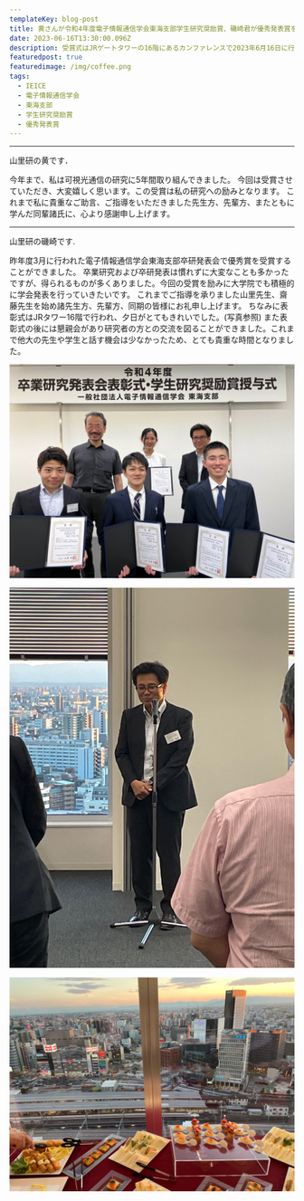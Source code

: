 ```yaml
---
templateKey: blog-post
title: 黄さんが令和4年度電子情報通信学会東海支部学生研究奨励賞、磯崎君が優秀発表賞を受賞しました
date: 2023-06-16T13:30:00.096Z
description: 受賞式はJRゲートタワーの16階にあるカンファレンスで2023年6月16日に行われました．
featuredpost: true
featuredimage: /img/coffee.png
tags:
  - IEICE
  - 電子情報通信学会
  - 東海支部
  - 学生研究奨励賞
  - 優秀発表賞
---
```


---

山里研の黄です．

今年まで、私は可視光通信の研究に5年間取り組んできました。
今回は受賞させていただき、大変嬉しく思います。この受賞は私の研究への励みとなります。
これまで私に貴重なご助言、ご指導をいただきました先生方、先輩方、またともに学んだ同輩諸氏に、心より感謝申し上げます。


---

山里研の磯崎です.

昨年度3月に行われた電子情報通信学会東海支部卒研発表会で優秀賞を受賞することができました。
卒業研究および卒研発表は慣れずに大変なことも多かったですが、得られるものが多くありました。今回の受賞を励みに大学院でも積極的に学会発表を行っていきたいです。
これまでご指導を承りました山里先生、齋藤先生を始め諸先生方、先輩方、同期の皆様にお礼申し上げます。
ちなみに表彰式はJRタワー16階で行われ、夕日がとてもきれいでした。(写真参照)
また表彰式の後には懇親会があり研究者の方との交流を図ることができました。これまで他大の先生や学生と話す機会は少なかったため、とても貴重な時間となりました。


![電子情報通信学会東海支部卒研発表会・学生研究奨励賞 受賞式での集合写真](./20230616-ieice-toukaisibu-awarding_1.jpg)

![山里教授（電子情報通信学会2023年度東海支部長）の挨拶](./20230616-ieice-toukaisibu-awarding_2.jpg)

![受賞式の懇親会](./20230616-ieice-toukaisibu-awarding_3.jpg)
